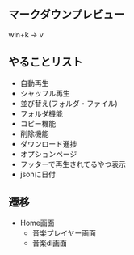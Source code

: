 ## マークダウンプレビュー
win+k → v

## やることリスト
- 自動再生
- シャッフル再生
- 並び替え(フォルダ・ファイル)
- フォルダ機能
- コピー機能
- 削除機能
- ダウンロード進捗
- オプションページ
- フッターで再生されてるやつ表示
- jsonに日付

## 遷移
- Home画面
  - 音楽プレイヤー画面
  - 音楽dl画面